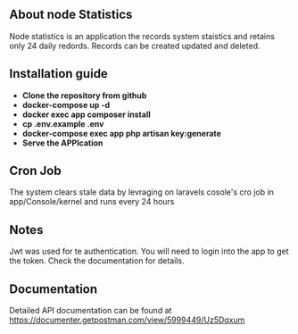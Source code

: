 

## About node Statistics

Node statistics is an application the records system staistics and retains only 24 daily redords.
Records can be created updated and deleted. 

## Installation guide

- **Clone the repository from github**
- **docker-compose up -d**
- **docker exec app composer install**
- **cp .env.example .env**
- **docker-compose exec app php artisan key:generate**
- **Serve the APPIcation**

## Cron Job
The system clears stale data by levraging on laravels cosole's cro job in app/Console/kernel and runs every 24 hours

## Notes
Jwt was used for te authentication. You will need to login into the app to get the token. Check the documentation for details.


## Documentation

Detailed API documentation can be found at https://documenter.getpostman.com/view/5999449/Uz5Dqxum

